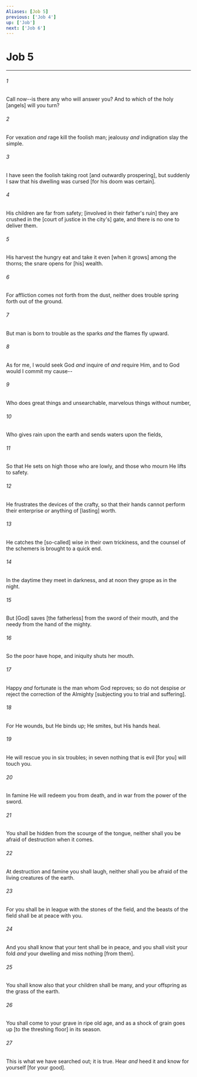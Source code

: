```yaml
---
Aliases: [Job 5]
previous: ['Job 4']
up: ['Job']
next: ['Job 6']
---
```

# Job 5

***














###### 1 






Call now--is there any who will answer you? And to which of the holy [angels] will you turn? 













###### 2 






For vexation _and_ rage kill the foolish man; jealousy _and_ indignation slay the simple. 













###### 3 






I have seen the foolish taking root [and outwardly prospering], but suddenly I saw that his dwelling was cursed [for his doom was certain]. 













###### 4 






His children are far from safety; [involved in their father's ruin] they are crushed in the [court of justice in the city's] gate, and there is no one to deliver them. 













###### 5 






His harvest the hungry eat and take it even [when it grows] among the thorns; the snare opens for [his] wealth. 













###### 6 






For affliction comes not forth from the dust, neither does trouble spring forth out of the ground. 













###### 7 






But man is born to trouble as the sparks _and_ the flames fly upward. 













###### 8 






As for me, I would seek God _and_ inquire of _and_ require Him, and to God would I commit my cause-- 













###### 9 






Who does great things and unsearchable, marvelous things without number, 













###### 10 






Who gives rain upon the earth and sends waters upon the fields, 













###### 11 






So that He sets on high those who are lowly, and those who mourn He lifts to safety. 













###### 12 






He frustrates the devices of the crafty, so that their hands cannot perform their enterprise _or_ anything of [lasting] worth. 













###### 13 






He catches the [so-called] wise in their own trickiness, and the counsel of the schemers is brought to a quick end. 













###### 14 






In the daytime they meet in darkness, and at noon they grope as in the night. 













###### 15 






But [God] saves [the fatherless] from the sword of their mouth, and the needy from the hand of the mighty. 













###### 16 






So the poor have hope, and iniquity shuts her mouth. 













###### 17 






Happy _and_ fortunate is the man whom God reproves; so do not despise _or_ reject the correction of the Almighty [subjecting you to trial and suffering]. 













###### 18 






For He wounds, but He binds up; He smites, but His hands heal. 













###### 19 






He will rescue you in six troubles; in seven nothing that is evil [for you] will touch you. 













###### 20 






In famine He will redeem you from death, and in war from the power of the sword. 













###### 21 






You shall be hidden from the scourge of the tongue, neither shall you be afraid of destruction when it comes. 













###### 22 






At destruction and famine you shall laugh, neither shall you be afraid of the living creatures of the earth. 













###### 23 






For you shall be in league with the stones of the field, and the beasts of the field shall be at peace with you. 













###### 24 






And you shall know that your tent shall be in peace, and you shall visit your fold _and_ your dwelling and miss nothing [from them]. 













###### 25 






You shall know also that your children shall be many, and your offspring as the grass of the earth. 













###### 26 






You shall come to your grave in ripe old age, and as a shock of grain goes up [to the threshing floor] in its season. 













###### 27 






This is what we have searched out; it is true. Hear _and_ heed it and know for yourself [for your good].
